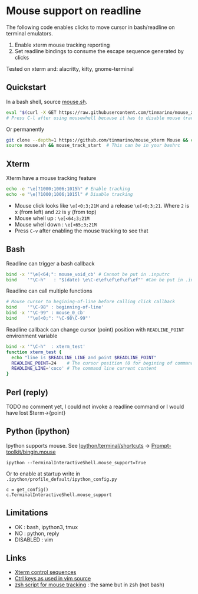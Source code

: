 # Mouse support on readline

The following code enables clicks to move cursor in bash/readline on terminal emulators.

1. Enable xterm mouse tracking reporting   
2. Set readline bindings to consume the escape sequence generated by clicks    

Tested on xterm and: alacritty, kitty, gnome-terminal

## Quickstart

In a bash shell, source [mouse.sh](./mouse.sh).

```bash
eval "$(curl -X GET https://raw.githubusercontent.com/tinmarino/mouse_xterm/master/mouse.sh)" && mouse_track_start
# Press C-l after using mousewhell because it has to disable mouse tracking to work
```

Or permanently
  
```bash
git clone --depth=1 https://github.com/tinmarino/mouse_xterm Mouse && cd Mouse
source mouse.sh && mouse_track_start  # This can be in your bashrc
```

## Xterm

Xterm have a mouse tracking feature

```bash
echo -e "\e[?1000;1006;1015h" # Enable tracking
echo -e "\e[?1000;1006;1015l" # Disable tracking
```

* Mouse click looks like `\e[<0;3;21M` and a release `\e[<0;3;21`. Where `2` is x (from left) and `22` is y (from top)  
* Mouse whell up : `\e[<64;3;21M`
* Mouse whell down : `\e[<65;3;21M`
* Press `C-v` after enabling the mouse tracking to see that

## Bash

Readline can trigger a bash callback

```bash
bind -x '"\e[<64;": mouse_void_cb' # Cannot be put in .inputrc
bind    '"\C-h"   : "$(date) \e\C-e\ef\ef\ef\ef\ef"' #Can be put in .inputrc
```

Readline can call multiple functions

```bash
# Mouse cursor to begining-of-line before calling click callback
bind    '"\C-98" : beginning-of-line'
bind -x '"\C-99" : mouse_0_cb'
bind    '"\e[<0;": "\C-98\C-99"'
```

Readline callback can change cursor (point) position with `READLINE_POINT` environment variable

```bash
bind -x '"\C-h"  : xterm_test'
function xterm_test {
  echo "line is $READLINE_LINE and point $READLINE_POINT"
  READLINE_POINT=24    # The cursor position (0 for begining of command)
  READLINE_LINE='coco' # The command line current content
}
```

## Perl (reply)

TODO no comment yet, I could not invoke a readline command or I would have lost $term->{point}

## Python (ipython)

Ipython supports mouse. See [Ipython/terminal/shortcuts](https://github.com/ipython/ipython/blob/master/IPython/terminal/shortcuts.py) -> [Prompt-toolkit/bingin.mouse](https://github.com/prompt-toolkit/python-prompt-toolkit/blob/master/prompt_toolkit/key_binding/bindings/mouse.py)

	ipython --TerminalInteractiveShell.mouse_support=True

Or to enable at startup write in `.ipython/profile_default/ipython_config.py`

	c = get_config()
	c.TerminalInteractiveShell.mouse_support

## Limitations

* OK : bash, ipython3, tmux
* NO : python, reply
* DISABLED : vim

## Links

* [Xterm control sequences](https://invisible-island.net/xterm/ctlseqs/ctlseqs.html)
* [Ctrl keys as used in vim source](https://github.com/vim/vim/blob/master/src/libvterm/doc/seqs.txt)
* [zsh script for mouse tracking](https://github.com/stephane-chazelas/misc-scripts/blob/master/mouse.zsh) : the same but in zsh (not bash)
